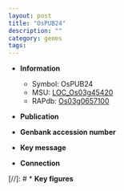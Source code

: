 ```yaml
---
layout: post
title: "OsPUB24"
description: ""
category: genes
tags: 
---
```


* **Information**  
    + Symbol: OsPUB24  
    + MSU: [LOC_Os03g45420](http://rice.uga.edu/cgi-bin/ORF_infopage.cgi?orf=LOC_Os03g45420)  
    + RAPdb: [Os03g0657100](http://rapdb.dna.affrc.go.jp/viewer/gbrowse_details/irgsp1?name=Os03g0657100)  

* **Publication**  

* **Genbank accession number**  

* **Key message**  

* **Connection**  

[//]: # * **Key figures**  



